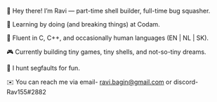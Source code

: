 👋 Hey there! I’m Ravi — part-time shell builder, full-time bug squasher.

🧠 Learning by doing (and breaking things) at Codam.

🧰 Fluent in C, C++, and occasionally human languages (EN | NL | SK).

🎮 Currently building tiny games, tiny shells, and not-so-tiny dreams.

🐛 I hunt segfaults for fun.

✉️ You can reach me via email- ravi.bagin@gmail.com or discord-Rav155#2882

<!---
rbagin/rbagin is a ✨ special ✨ repository because its `README.md` (this file) appears on your GitHub profile.
You can click the Preview link to take a look at your changes.
--->
